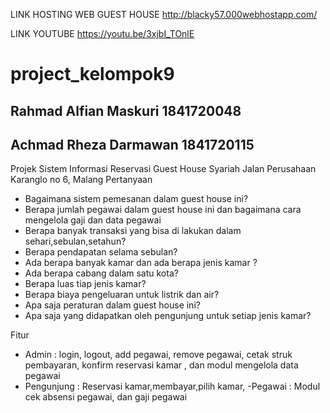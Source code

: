 LINK HOSTING WEB GUEST HOUSE
http://blacky57.000webhostapp.com/

LINK YOUTUBE 
https://youtu.be/3xjbI_TOnlE

# project_kelompok9
## Rahmad Alfian Maskuri 1841720048
## Achmad Rheza Darmawan 1841720115

Projek Sistem Informasi Reservasi Guest House Syariah
Jalan Perusahaan Karanglo no 6, Malang
Pertanyaan
-	Bagaimana sistem pemesanan dalam guest house ini?
-	Berapa jumlah pegawai dalam guest house ini dan bagaimana cara mengelola gaji dan data pegawai
-	Berapa banyak transaksi yang bisa di lakukan dalam sehari,sebulan,setahun?
-	Berapa pendapatan selama sebulan?
-	Ada berapa banyak kamar dan ada berapa jenis kamar ?
-	Ada berapa cabang dalam satu kota?
-	Berapa luas tiap jenis kamar?
-	Berapa biaya pengeluaran untuk listrik dan air?
-	Apa saja peraturan dalam guest house ini?
-	Apa saja yang didapatkan oleh pengunjung untuk setiap jenis kamar?


Fitur
-	Admin    : login, logout, add pegawai, remove pegawai, cetak struk pembayaran, konfirm reservasi kamar , dan modul mengelola data pegawai
- Pengunjung : Reservasi kamar,membayar,pilih kamar, 
-Pegawai : Modul cek absensi pegawai, dan gaji pegawai

